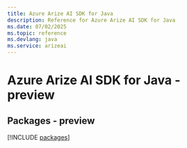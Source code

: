 ```yaml
---
title: Azure Arize AI SDK for Java
description: Reference for Azure Arize AI SDK for Java
ms.date: 07/02/2025
ms.topic: reference
ms.devlang: java
ms.service: arizeai
---
```

# Azure Arize AI SDK for Java - preview
## Packages - preview
[!INCLUDE [packages](arize-ai-index.md)]